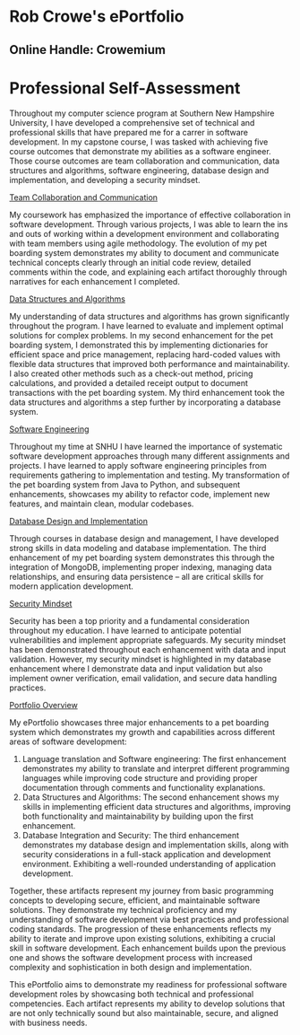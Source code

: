 # Rob Crowe's ePortfolio
## Online Handle: Crowemium

# Professional Self-Assessment
<p>Throughout my computer science program at Southern New Hampshire University, I have developed a comprehensive set of technical and professional skills that have prepared me for a carrer in software development. In my capstone course, I was tasked with achieving five course outcomes that demonstrate my abilities as a software engineer. Those course outcomes are team collaboration and communication, data structures and algorithms, software engineering, database design and implementation, and developing a security mindset.</p>

<ins>Team Collaboration and Communication</ins>

<p>My coursework has emphasized the importance of effective collaboration in software development. Through various projects, I was able to learn the ins and outs of working within a development environment and collaborating with team members using agile methodology. The evolution of my pet boarding system demonstrates my ability to document and communicate technical concepts clearly through an initial code review, detailed comments within the code, and explaining each artifact thoroughly through narratives for each enhancement I completed.</p>

<ins>Data Structures and Algorithms</ins>

<p>My understanding of data structures and algorithms has grown significantly throughout the program. I have learned to evaluate and implement optimal solutions for complex problems. In my second enhancement for the pet boarding system, I demonstrated this by implementing dictionaries for efficient space and price management, replacing hard-coded values with flexible data structures that improved both performance and maintainability. I also created other methods such as a check-out method, pricing calculations, and provided a detailed receipt output to document transactions with the pet boarding system. My third enhancement took the data structures and algorithms a step further by incorporating a database system.</p>

<ins>Software Engineering</ins>

<p>Throughout my time at SNHU I have learned the importance of systematic software development approaches through many different assignments and projects. I have learned to apply software engineering principles from requirements gathering to implementation and testing. My transformation of the pet boarding system from Java to Python, and subsequent enhancements, showcases my ability to refactor code, implement new features, and maintain clean, modular codebases.</p>

<ins>Database Design and Implementation</ins>

<p>Through courses in database design and management, I have developed strong skills in data modeling and database implementation. The third enhancement of my pet boarding system demonstrates this through the integration of MongoDB, implementing proper indexing, managing data relationships, and ensuring data persistence – all are critical skills for modern application development.</p>

<ins>Security Mindset</ins>

<p>Security has been a top priority and a fundamental consideration throughout my education. I have learned to anticipate potential vulnerabilities and implement appropriate safeguards. My security mindset has been demonstrated throughout each enhancement with data and input validation. However, my security mindset is highlighted in my database enhancement where I demonstrate data and input validation but also implement owner verification, email validation, and secure data handling practices.</p>

<ins>Portfolio Overview</ins>

My ePortfolio showcases three major enhancements to a pet boarding system which demonstrates my growth and capabilities across different areas of software development:
1.	Language translation and Software engineering: The first enhancement demonstrates my ability to translate and interpret different programming languages while improving code structure and providing proper documentation through comments and functionality explanations.
2.	Data Structures and Algorithms: The second enhancement shows my skills in implementing efficient data structures and algorithms, improving both functionality and maintainability by building upon the first enhancement.
3.	Database Integration and Security: The third enhancement demonstrates my database design and implementation skills, along with security considerations in a full-stack application and development environment. Exhibiting a well-rounded understanding of application development.

<p>Together, these artifacts represent my journey from basic programming concepts to developing secure, efficient, and maintainable software solutions. They demonstrate my technical proficiency and my understanding of software development via best practices and professional coding standards. The progression of these enhancements reflects my ability to iterate and improve upon existing solutions, exhibiting a crucial skill in software development. Each enhancement builds upon the previous one and shows the software development process with increased complexity and sophistication in both design and implementation.</p>

<p>This ePortfolio aims to demonstrate my readiness for professional software development roles by showcasing both technical and professional competencies. Each artifact represents my ability to develop solutions that are not only technically sound but also maintainable, secure, and aligned with business needs.</p>
